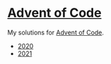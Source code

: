 # [Advent of Code](https://adventofcode.com/)

My solutions for [Advent of Code](https://adventofcode.com).

* [2020](2020/)
* [2021](2021/)
